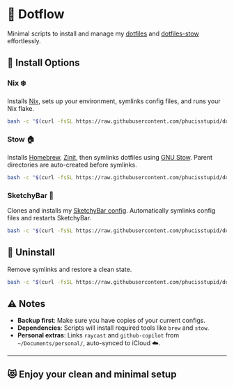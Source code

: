 # 🚀 Dotflow

Minimal scripts to install and manage my [dotfiles](https://github.com/phucisstupid/dotfiles) and [dotfiles-stow](https://github.com/phucisstupid/dotfiles-stow) effortlessly.

## 🔹 Install Options

### **Nix ❄️**
Installs [Nix](https://nixos.org/), sets up your environment, symlinks config files, and runs your Nix flake.

```bash
bash -c "$(curl -fsSL https://raw.githubusercontent.com/phucisstupid/dotflow/main/nix.sh)"
````

### **Stow 🏠**

Installs [Homebrew](https://brew.sh/), [Zinit](https://github.com/zdharma-continuum/zinit), then symlinks dotfiles using [GNU Stow](https://www.gnu.org/software/stow/).
Parent directories are auto-created before symlinks.

```bash
bash -c "$(curl -fsSL https://raw.githubusercontent.com/phucisstupid/dotflow/main/stow.sh)"
```

### **SketchyBar 🎨**

Clones and installs my [SketchyBar config](https://github.com/FelixKratz/SketchyBar).
Automatically symlinks config files and restarts SketchyBar.

```bash
bash -c "$(curl -fsSL https://raw.githubusercontent.com/phucisstupid/dotflow/main/stow.sh)" -- sketchybar
```

## 🔻 Uninstall

Remove symlinks and restore a clean state.

```bash
bash -c "$(curl -fsSL https://raw.githubusercontent.com/phucisstupid/dotflow/main/stow.sh)" -- uninstall
```

## ⚠️ Notes

* **Backup first**: Make sure you have copies of your current configs.
* **Dependencies**: Scripts will install required tools like `brew` and `stow`.
* **Personal extras**: Links `raycast` and `github-copilot` from `~/Documents/personal/`, auto-synced to iCloud ☁️.

---

## 😻 Enjoy your clean and minimal setup
